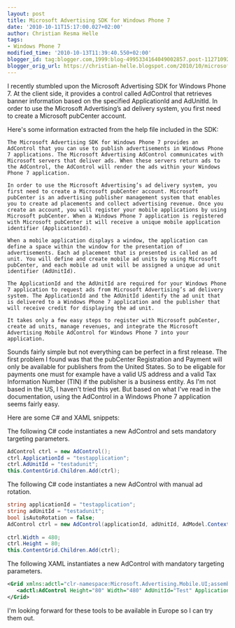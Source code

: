 ```yaml
---
layout: post
title: Microsoft Advertising SDK for Windows Phone 7
date: '2010-10-11T15:17:00.027+02:00'
author: Christian Resma Helle
tags:
- Windows Phone 7
modified_time: '2010-10-13T11:39:40.550+02:00'
blogger_id: tag:blogger.com,1999:blog-4995334164049002857.post-1127109241581408403
blogger_orig_url: https://christian-helle.blogspot.com/2010/10/microsoft-advertising-sdk-for-windows.html
---
```


I recently stumbled upon the Microsoft Advertising SDK for Windows Phone 7. At the client side, it provides a control called AdControl that retrieves banner information based on the specified ApplicationId and AdUnitId. In order to use the Microsoft Advertising’s ad delivery system, you first need to create a Microsoft pubCenter account.

Here's some information extracted from the help file included in the SDK:

    The Microsoft Advertising SDK for Windows Phone 7 provides an AdControl that you can use to publish advertisements in Windows Phone 7 applications. The Microsoft Advertising AdControl communicates with Microsoft servers that deliver ads. When these servers return ads to the AdControl, the AdControl will render the ads within your Windows Phone 7 application.

    In order to use the Microsoft Advertising’s ad delivery system, you first need to create a Microsoft pubCenter account. Microsoft pubCenter is an advertising publisher management system that enables you to create ad placements and collect advertising revenue. Once you create an account, you will register your mobile applications by using Microsoft pubCenter. When a Windows Phone 7 application is registered with Microsoft pubCenter it will receive a unique mobile application identifier (ApplicationId).

    When a mobile application displays a window, the application can define a space within the window for the presentation of advertisements. Each ad placement that is presented is called an ad unit. You will define and create mobile ad units by using Microsoft pubCenter, and each mobile ad unit will be assigned a unique ad unit identifier (AdUnitId).

    The ApplicationId and the AdUnitId are required for your Windows Phone 7 application to request ads from Microsoft Advertising’s ad delivery system. The ApplicationId and the AdUnitId identify the ad unit that is delivered to a Windows Phone 7 application and the publisher that will receive credit for displaying the ad unit.

    It takes only a few easy steps to register with Microsoft pubCenter, create ad units, manage revenues, and integrate the Microsoft Advertising Mobile AdControl for Windows Phone 7 into your application.

Sounds fairly simple but not everything can be perfect in a first release. The first problem I found was that the pubCenter Registration and Payment will only be available for publishers from the United States. So to be eligable for payments one must for example have a valid US address and a valid Tax Information Number (TIN) if the publisher is a business entity. As I'm not based in the US, I haven't tried this yet. But based on what I've read in the documentation, using the AdControl in a Windows Phone 7 application seems fairly easy.


Here are some C# and XAML snippets:


The following C# code instantiates a new AdControl and sets mandatory targeting parameters.

```csharp
AdControl ctrl = new AdControl();
ctrl.ApplicationId = "testapplication";
ctrl.AdUnitId = "testadunit";
this.ContentGrid.Children.Add(ctrl);
```

The following C# code instantiates a new AdControl with manual ad rotation.

```csharp
string applicationId = "testapplication";
string adUnitId = "testadunit";
bool isAutoRotation = false;
AdControl ctrl = new AdControl(applicationId, adUnitId, AdModel.Contextual, isAutoRotation);
 
ctrl.Width = 480;
ctrl.Height = 80;
this.ContentGrid.Children.Add(ctrl);
```

The following XAML instantiates a new AdControl with mandatory targeting parameters.

```xml
<Grid xmlns:adctl="clr-namespace:Microsoft.Advertising.Mobile.UI;assembly=Microsoft.Advertising.Mobile.UI" Grid.Row="1">
   <adctl:AdControl Height="80" Width="480" AdUnitId="Test" ApplicationId="Test" AdModel="Contextual" />
</Grid>
```

I'm looking forward for these tools to be available in Europe so I can try them out.